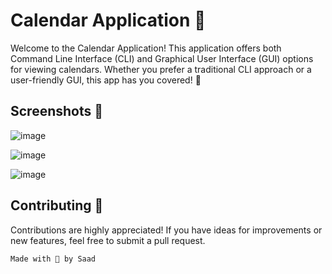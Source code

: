# Calendar Application 📅

Welcome to the Calendar Application! This application offers both Command Line Interface (CLI) and Graphical User Interface (GUI) options for viewing calendars. Whether you prefer a traditional CLI approach or a user-friendly GUI, this app has you covered! 🌟

## Screenshots 📸

![image](https://github.com/SaadARazzaq/Calendar-Application/assets/123338307/2029275e-436c-4f87-beaf-50cc555172e3)

![image](https://github.com/SaadARazzaq/Calendar-Application/assets/123338307/5dea2585-6cc6-4c9e-8719-d12d1635d4ec)

![image](https://github.com/SaadARazzaq/Calendar-Application/assets/123338307/36f74849-55f9-450c-b4d5-c8f44507cfec)

## Contributing 🤝

Contributions are highly appreciated! If you have ideas for improvements or new features, feel free to submit a pull request.

```bash
Made with 💖 by Saad
